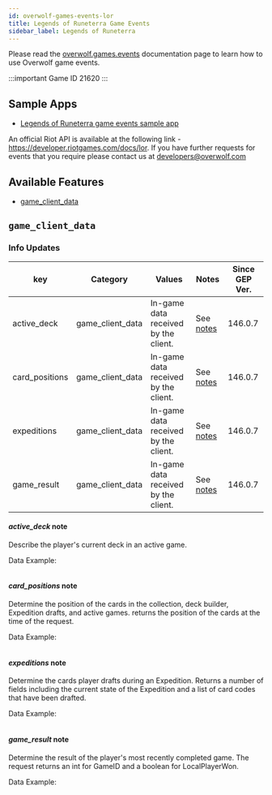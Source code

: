 ```yaml
---
id: overwolf-games-events-lor
title: Legends of Runeterra Game Events
sidebar_label: Legends of Runeterra
---
```


Please read the [overwolf.games.events](overwolf-games-events) documentation page to learn how to use Overwolf game events.

:::important Game ID
21620
:::

## Sample Apps
* [Legends of Runeterra game events sample app](https://github.com/overwolf/events-sample-apps)

An official Riot API is available at the following link - https://developer.riotgames.com/docs/lor.
If you have further requests for events that you require please contact us at developers@overwolf.com

## Available Features

* [game_client_data](#game_client_data)

## `game_client_data`

### Info Updates

key            | Category         | Values                               | Notes                            | Since GEP Ver. |
-------------- | -----------------| ------------------------------------ | -------------------------------- | -------------  | 
active_deck    | game_client_data | In-game data received by the client. | See [notes](#active_deck-note)   |   146.0.7      |
card_positions | game_client_data | In-game data received by the client. | See [notes](#card_positions-note)|   146.0.7      |
expeditions    | game_client_data | In-game data received by the client. | See [notes](#expeditions-note)   |   146.0.7      |
game_result    | game_client_data | In-game data received by the client. | See [notes](#game_result-note)   |   146.0.7      |

#### *active_deck* note

Describe the player's current deck in an active game.

Data Example:

```json
```

#### *card_positions* note

Determine the position of the cards in the collection, deck builder, Expedition drafts, and active games. returns the position of the cards at the time of the request.

Data Example:

```json
```

#### *expeditions* note

Determine the cards player drafts during an Expedition.
Returns a number of fields including the current state of the Expedition and a list of card codes that have been drafted.

Data Example:

```json
```

#### *game_result* note

Determine the result of the player's most recently completed game.
The request returns an int for GameID and a boolean for LocalPlayerWon.

Data Example:

```json
```
